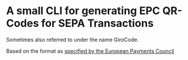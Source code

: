 A small CLI for generating EPC QR-Codes for SEPA Transactions
=============================================================

Sometimes also referred to under the name GiroCode.

Based on the format as [specified by the  European Payments Council][EPC-QR-Code-Spec]

[EPC-QR-Code-Spec]: https://www.europeanpaymentscouncil.eu/sites/default/files/kb/file/2018-05/EPC069-12%20v2.1%20Quick%20Response%20Code%20-%20Guidelines%20to%20Enable%20the%20Data%20Capture%20for%20the%20Initiation%20of%20a%20SCT.pdf
